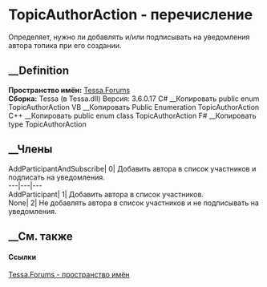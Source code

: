 # TopicAuthorAction - перечисление
Определяет, нужно ли добавлять и/или подписывать на уведомления автора топика
при его создании.
## __Definition
 **Пространство имён:** [Tessa.Forums](N_Tessa_Forums.htm)  
 **Сборка:** Tessa (в Tessa.dll) Версия: 3.6.0.17
C# __Копировать
     public enum TopicAuthorAction
VB __Копировать
     Public Enumeration TopicAuthorAction
C++ __Копировать
     public enum class TopicAuthorAction
F# __Копировать
     type TopicAuthorAction
##  __Члены
AddParticipantAndSubscribe| 0|  Добавить автора в список участников и
подписать на уведомления.  
---|---|---  
AddParticipant| 1|  Добавить автора в список участников.  
None| 2|  Не добавлять автора в список участников и не подписывать на
уведомления.  
## __См. также
#### Ссылки
[Tessa.Forums - пространство имён](N_Tessa_Forums.htm)
